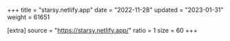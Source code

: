 +++
title = "starsy.netlify.app"
date = "2022-11-28"
updated = "2023-01-31"
weight = 61651

[extra]
source = "https://starsy.netlify.app/"
ratio = 1
size = 60
+++
